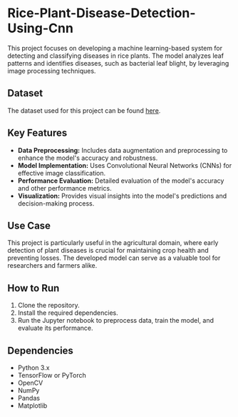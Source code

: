 # Rice-Plant-Disease-Detection-Using-Cnn

This project focuses on developing a machine learning-based system for detecting and classifying diseases in rice plants. The model analyzes leaf patterns and identifies diseases, such as bacterial leaf blight, by leveraging image processing techniques.
## Dataset
The dataset used for this project can be found [here](https://www.kaggle.com/datasets/vbookshelf/rice-leaf-diseases?resource=download).

## Key Features
- **Data Preprocessing:** Includes data augmentation and preprocessing to enhance the model's accuracy and robustness.
- **Model Implementation:** Uses Convolutional Neural Networks (CNNs) for effective image classification.
- **Performance Evaluation:** Detailed evaluation of the model's accuracy and other performance metrics.
- **Visualization:** Provides visual insights into the model's predictions and decision-making process.

## Use Case
This project is particularly useful in the agricultural domain, where early detection of plant diseases is crucial for maintaining crop health and preventing losses. The developed model can serve as a valuable tool for researchers and farmers alike.

## How to Run
1. Clone the repository.
2. Install the required dependencies.
3. Run the Jupyter notebook to preprocess data, train the model, and evaluate its performance.

## Dependencies
- Python 3.x
- TensorFlow or PyTorch
- OpenCV
- NumPy
- Pandas
- Matplotlib

